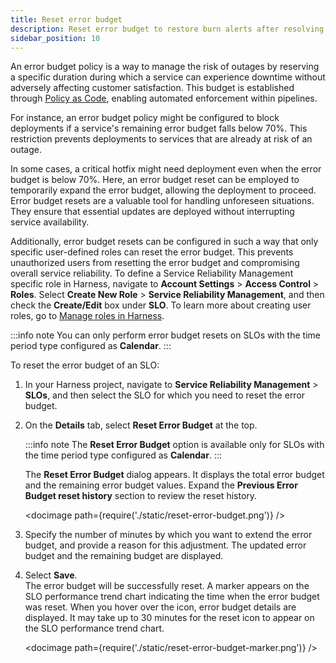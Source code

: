 ```yaml
---
title: Reset error budget
description: Reset error budget to restore burn alerts after resolving issues that previously depleted the error budget.
sidebar_position: 10
---
```


An error budget policy is a way to manage the risk of outages by reserving a specific duration during which a service can experience downtime without adversely affecting customer satisfaction. This budget is established through [Policy as Code](/docs/service-reliability-management/slo-driven-deployment-governance), enabling automated enforcement within pipelines.

For instance, an error budget policy might be configured to block deployments if a service's remaining error budget falls below 70%. This restriction prevents deployments to services that are already at risk of an outage.

In some cases, a critical hotfix might need deployment even when the error budget is below 70%. Here, an error budget reset can be employed to temporarily expand the error budget, allowing the deployment to proceed. Error budget resets are a valuable tool for handling unforeseen situations. They ensure that essential updates are deployed without interrupting service availability. 

Additionally, error budget resets can be configured in such a way that only specific user-defined roles can reset the error budget. This prevents unauthorized users from resetting the error budget and compromising overall service reliability. To define a Service Reliability Management specific role in Harness, navigate to **Account Settings** > **Access Control** > **Roles**. Select **Create New Role** > **Service Reliability Management**, and then check the **Create/Edit** box under **SLO**. To learn more about creating user roles, go to [Manage roles in Harness](/docs/platform/role-based-access-control/add-manage-roles/#manage-roles-in-harness).



:::info note
You can only perform error budget resets on SLOs with the time period type configured as **Calendar**.
:::


To reset the error budget of an SLO:

1. In your Harness project, navigate to **Service Reliability Management** > **SLOs**, and then select the SLO for which you need to reset the error budget.

2. On the **Details** tab, select **Reset Error Budget** at the top.
   
   :::info note
   The **Reset Error Budget** option is available only for SLOs with the time period type configured as **Calendar**.
   :::

   The **Reset Error Budget** dialog appears. It displays the total error budget and the remaining error budget values. Expand the **Previous Error Budget reset history** section to review the reset history.

   <docimage path={require('./static/reset-error-budget.png')} />

3. Specify the number of minutes by which you want to extend the error budget, and provide a reason for this adjustment. The updated error budget and the remaining budget are displayed.

4. Select **Save**.  
   The error budget will be successfully reset. A marker appears on the SLO performance trend chart indicating the time when the error budget was reset. When you hover over the icon, error budget details are displayed. It may take up to 30 minutes for the reset icon to appear on the SLO performance trend chart.

   <docimage path={require('./static/reset-error-budget-marker.png')} />

   